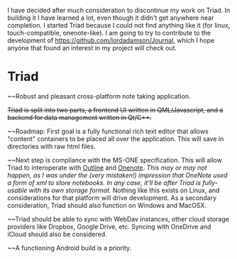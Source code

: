 I have decided after much consideration to discontinue my work on Triad.  In building it I have learned a lot, even though it didn't get anywhere near completion.  I started Triad because I could not find anything like it (for linux, touch-compatible, onenote-like).  I am going to try to contribute to the development of https://github.com/lordadamson/Journal, which I hope anyone that found an interest in my project will check out.

 # Triad
~~Robust and pleasant cross-platform note taking application.

~~Triad is split into two parts, a frontend UI written in QML/Javascript, and a backend for data management written in Qt/C++.~~

~~Roadmap:
First goal is a fully functional rich text editor that allows "content" containers to be placed all over the application.  This will save in directories with raw html files.

~~Next step is compliance with the MS-ONE specification.  This will allow Triad to interoperate with [Outline](outline.ws) and [Onenote](onenote.com). *This may or may not happen, as I was under the (very mistaken!) impression that OneNote used a form of xml to store notebooks.  In any case, it'll be after Triad is fully-usable with its own storage format.*
Nothing like this exists on Linux, and considerations for that platform will drive development.  As a secondary consideration, Triad should also function on Windows and MacOSX.

~~Triad should be able to sync with WebDav instances, other cloud storage providers like Dropbox, Google Drive, etc.
Syncing with OneDrive and iCloud should also be considered.

~~A functioning Android build is a priority.
